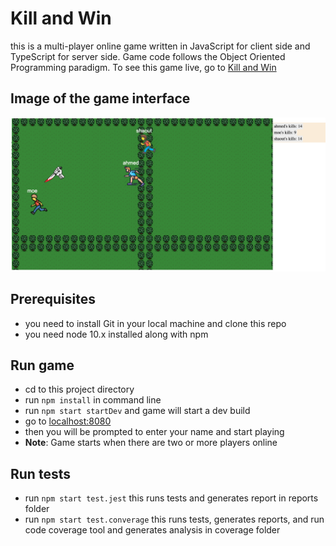 # Kill and Win
this is a multi-player online game written in JavaScript for client side and TypeScript for server side. Game code follows the Object Oriented Programming paradigm. To see this game live, go to [Kill and Win](https://kill-and-win.herokuapp.com/)

## Image of the game interface
![Game](src/client/views/kill-and-win.png)

## Prerequisites
-   you need to install Git in your local machine and clone this repo
-   you need node 10.x installed along with npm

## Run game
- cd to this project directory
- run `npm install` in command line
- run `npm start startDev` and game will start a dev build
- go to [localhost:8080](http://localhost:8080)
- then you will be prompted to enter your name and start playing
- **Note**: Game starts when there are two or more players online

## Run tests
- run `npm start test.jest` this runs tests and generates report in reports folder
- run `npm start test.converage` this runs tests, generates reports, and run code coverage tool and generates analysis in coverage folder


